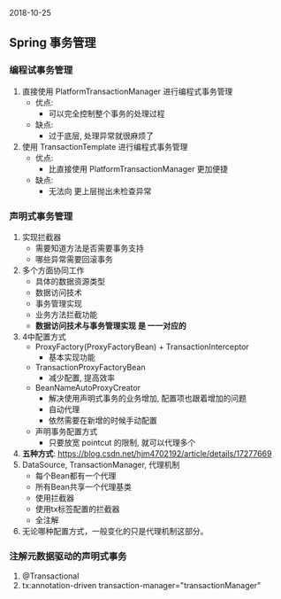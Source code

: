 2018-10-25

## Spring 事务管理

### 编程试事务管理
1. 直接使用 PlatformTransactionManager 进行编程式事务管理
    - 优点:
        - 可以完全控制整个事务的处理过程
    - 缺点:
        - 过于底层, 处理异常就很麻烦了
2. 使用 TransactionTemplate 进行编程式事务管理     
    - 优点:
        - 比直接使用  PlatformTransactionManager 更加便捷
    - 缺点:
        - 无法向 更上层抛出未检查异常
        
### 声明式事务管理
1. 实现拦截器
    - 需要知道方法是否需要事务支持
    - 哪些异常需要回滚事务
2. 多个方面协同工作
    - 具体的数据资源类型
    - 数据访问技术
    - 事务管理实现
    - 业务方法拦截功能
    - **数据访问技术与事务管理实现 是 一一对应的**
2. 4中配置方式
    - ProxyFactory(ProxyFactoryBean) + TransactionInterceptor
        - 基本实现功能
    - TransactionProxyFactoryBean
        - 减少配置, 提高效率
    - BeanNameAutoProxyCreator
        - 解决使用声明式事务的业务增加, 配置项也跟着增加的问题
        - 自动代理
        - 依然需要在新增的时候手动配置
    - 声明事务配置方式
        - 只要放宽 pointcut 的限制, 就可以代理多个
1. **五种方式**: https://blog.csdn.net/hjm4702192/article/details/17277669                  
2. DataSource, TransactionManager, 代理机制
    - 每个Bean都有一个代理
    - 所有Bean共享一个代理基类
    - 使用拦截器
    - 使用tx标签配置的拦截器
    - 全注解
3. 无论哪种配置方式，一般变化的只是代理机制这部分。

### 注解元数据驱动的声明式事务
1. @Transactional
1. tx:annotation-driven transaction-manager="transactionManager"


              